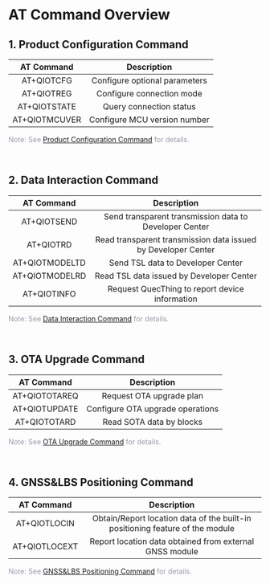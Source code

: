 # AT Command Overview

## **1. Product Configuration Command**

|  AT Command   |          Description          |
| :-----------: | :---------------------------: |
|  AT+QIOTCFG   | Configure optional parameters |
|  AT+QIOTREG   |   Configure connection mode   |
| AT+QIOTSTATE  |    Query connection status    |
| AT+QIOTMCUVER | Configure MCU version number  |

<font color=#999AAA >Note: See [Product Configuration Command](/en/deviceDevelop/nb/AT/API/nb-at-03.md) for details.</font>

<br>

## **2. Data Interaction Command**

|   AT Command   |                   Description                    |
| :------------: | :----------------------------------------------: |
|  AT+QIOTSEND   |    Send transparent transmission data to Developer Center     |
|   AT+QIOTRD    | Read transparent transmission data issued by Developer Center |
| AT+QIOTMODELTD |               Send TSL data to Developer Center               |
| AT+QIOTMODELRD |           Read TSL data issued by Developer Center            |
|  AT+QIOTINFO   |  Request QuecThing to report device information  |

<font color=#999AAA >Note: See [Data Interaction Command](/en/deviceDevelop/nb/AT/API/nb-at-04.md) for details.</font>

<br>

## **3. OTA Upgrade Command**

|  AT Command   |           Description            |
| :-----------: | :------------------------------: |
| AT+QIOTOTAREQ |     Request OTA upgrade plan     |
| AT+QIOTUPDATE | Configure OTA upgrade operations |
| AT+QIOTOTARD  |     Read SOTA data by blocks     |

<font color=#999AAA >Note: See [OTA Upgrade Command](/en/deviceDevelop/nb/AT/API/nb-at-05.md) for details.</font>

<br>

## **4. GNSS&LBS Positioning Command**

|  AT Command   |                         Description                          |
| :-----------: | :----------------------------------------------------------: |
| AT+QIOTLOCIN  | Obtain/Report location data of the built-in positioning feature of the module |
| AT+QIOTLOCEXT |   Report location data obtained from external GNSS module    |

<font color=#999AAA >Note: See [GNSS&LBS Positioning Command](/en/deviceDevelop/nb/AT/API/nb-at-06.md) for details.</font>